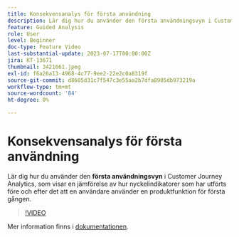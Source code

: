 ```yaml
---
title: Konsekvensanalys för första användning
description: Lär dig hur du använder den första användningsvyn i Customer Journey Analytics, som visar en jämförelse mellan hur nyckelindikatorer har utförts före och efter det att en användare använder en produktfunktion för första gången.
feature: Guided Analysis
role: User
level: Beginner
doc-type: Feature Video
last-substantial-update: 2023-07-17T00:00:00Z
jira: KT-13671
thumbnail: 3421661.jpeg
exl-id: f6a26a13-4968-4c77-9ee2-22e2c0a8319f
source-git-commit: d8605d31c7f547c3e55aa2b7dfa8905db973219a
workflow-type: tm+mt
source-wordcount: '84'
ht-degree: 0%

---
```


# Konsekvensanalys för första användning

Lär dig hur du använder den **första användningsvyn** i Customer Journey Analytics, som visar en jämförelse av hur nyckelindikatorer som har utförts före och efter det att en användare använder en produktfunktion för första gången.

>[!VIDEO](https://video.tv.adobe.com/v/3421661/?learn=on)

Mer information finns i [dokumentationen](https://experienceleague.adobe.com/docs/analytics-platform/using/guided-analysis/impact/first-use.html).
